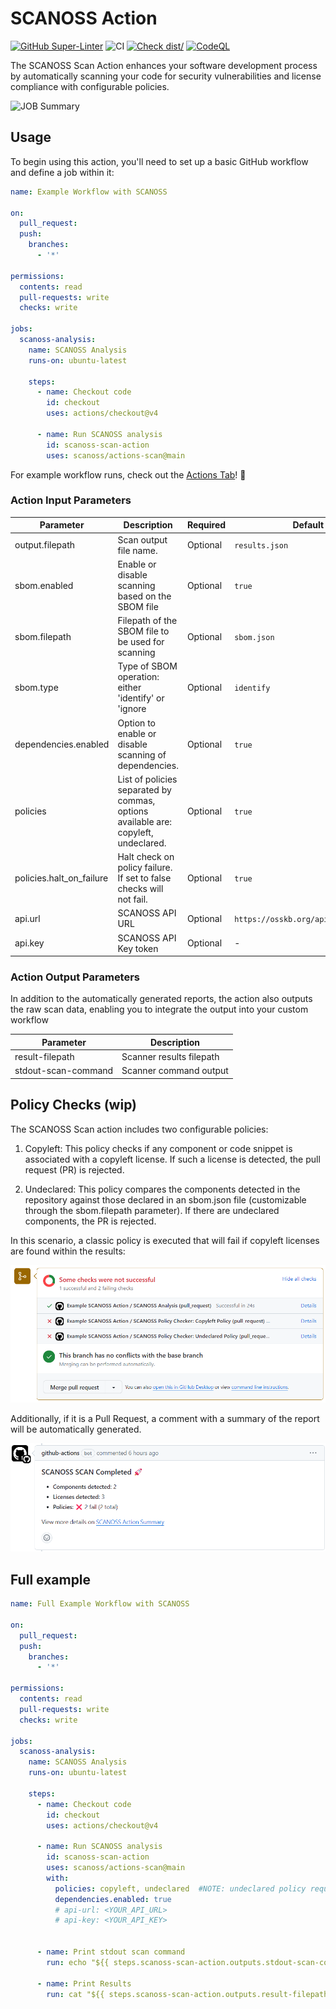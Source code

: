# SCANOSS Action

[![GitHub Super-Linter](https://github.com/scanoss/actions-scan/actions/workflows/linter.yml/badge.svg)](https://github.com/super-linter/super-linter)
![CI](https://github.com/scanoss/actions-scan/actions/workflows/ci.yml/badge.svg)
[![Check dist/](https://github.com/scanoss/actions-scan/actions/workflows/check-dist.yml/badge.svg)](https://github.com/scanoss/actions-scan/actions/workflows/check-dist.yml)
[![CodeQL](https://github.com/scanoss/actions-scan/actions/workflows/codeql-analysis.yml/badge.svg)](https://github.com/scanoss/actions-scan/actions/workflows/codeql-analysis.yml)

The SCANOSS Scan Action enhances your software development process by automatically scanning your code for security
vulnerabilities and license compliance with configurable policies.

![JOB Summary](./.github/assets/img_job_summary.jpg)

## Usage

To begin using this action, you'll need to set up a basic GitHub workflow and define a job within it:

```yaml
name: Example Workflow with SCANOSS

on:
  pull_request:
  push:
    branches:
      - '*'

permissions:
  contents: read
  pull-requests: write
  checks: write

jobs:
  scanoss-analysis:
    name: SCANOSS Analysis
    runs-on: ubuntu-latest

    steps:
      - name: Checkout code
        id: checkout
        uses: actions/checkout@v4

      - name: Run SCANOSS analysis
        id: scanoss-scan-action
        uses: scanoss/actions-scan@main
```

For example workflow runs, check out the
[Actions Tab](https://github.com/scanoss/actions-scan/actions)! :rocket:

### Action Input Parameters

| **Parameter**            | **Description**                                                                    | **Required** | **Default**                         | 
|--------------------------|------------------------------------------------------------------------------------|--------------|-------------------------------------|
| output.filepath          | Scan output file name.                                                             | Optional     | `results.json`                      |
| sbom.enabled             | Enable or disable scanning based on the SBOM file                                  | Optional     | `true`                              |
| sbom.filepath            | Filepath of the SBOM file to be used for scanning                                  | Optional     | `sbom.json`                         |
| sbom.type                | Type of SBOM operation: either 'identify' or 'ignore                               | Optional     | `identify`                          |
| dependencies.enabled     | Option to enable or disable scanning of dependencies.                              | Optional     | `true`                              |
| policies                 | List of policies separated by commas, options available are: copyleft, undeclared. | Optional     | `true`                              |
| policies.halt_on_failure | Halt check on policy failure. If set to false checks will not fail.                | Optional     | `true`                              |
| api.url                  | SCANOSS API URL                                                                    | Optional     | `https://osskb.org/api/scan/direct` |
| api.key                  | SCANOSS API Key token                                                              | Optional     | -                                   |

### Action Output Parameters

In addition to the automatically generated reports, the action also outputs the raw scan data, enabling you to integrate
the output into your custom workflow

| **Parameter**       | **Description**          |
|---------------------|--------------------------|
| result-filepath     | Scanner results filepath |  
| stdout-scan-command | Scanner command output   |

## Policy Checks (wip)

The SCANOSS Scan action includes two configurable policies:

1. Copyleft: This policy checks if any component or code snippet is associated with a copyleft license. If such a
   license is detected, the pull request (PR) is rejected.

2. Undeclared: This policy compares the components detected in the repository against those declared in an sbom.json
   file (customizable through the sbom.filepath parameter). If there are undeclared components, the PR is rejected.

In this scenario, a classic policy is executed that will fail if copyleft licenses are found within the results:

![GH Checks](./.github/assets/img_checks.png)

Additionally, if it is a Pull Request, a comment with a summary of the report will be automatically generated.

![Comments on PR](./.github/assets/img_pr_comment.png)

## Full example

```yaml
name: Full Example Workflow with SCANOSS

on:
  pull_request:
  push:
    branches:
      - '*'

permissions:
  contents: read
  pull-requests: write
  checks: write

jobs:
  scanoss-analysis:
    name: SCANOSS Analysis
    runs-on: ubuntu-latest

    steps:
      - name: Checkout code
        id: checkout
        uses: actions/checkout@v4

      - name: Run SCANOSS analysis
        id: scanoss-scan-action
        uses: scanoss/actions-scan@main
        with:
          policies: copyleft, undeclared  #NOTE: undeclared policy requires a sbom.json in the project root
          dependencies.enabled: true
          # api-url: <YOUR_API_URL>
          # api-key: <YOUR_API_KEY>


      - name: Print stdout scan command
        run: echo "${{ steps.scanoss-scan-action.outputs.stdout-scan-command }}"

      - name: Print Results
        run: cat "${{ steps.scanoss-scan-action.outputs.result-filepath }}"
```